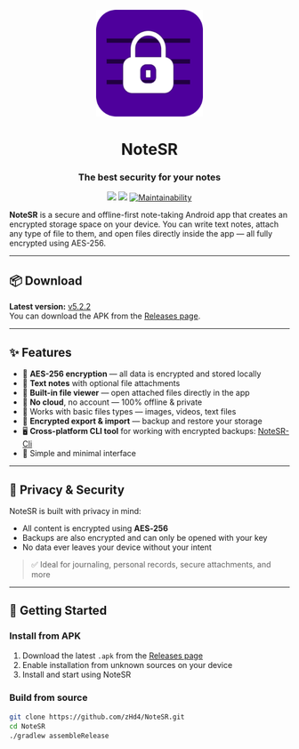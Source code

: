 <p align="center">
  <img alt="NoteSR" src="icon.png" width="192" height="192">
</p>

<h1 align="center" style="padding: 0;">NoteSR</h1>
<h3 align="center" style="padding: 0;">The best security for your notes</h3>

<p align="center">
    <a href="https://github.com/zHd4/NoteSR/releases"><img src="https://img.shields.io/github/v/release/zHd4/NoteSR" /></a>
    <a href="https://github.com/zHd4/NoteSR/actions/workflows/java_ci.yml"><img src="https://github.com/zHd4/NoteSR/actions/workflows/java_ci.yml/badge.svg" /></a>
    <a href="https://qlty.sh/gh/zHd4/projects/NoteSR"><img src="https://qlty.sh/gh/zHd4/projects/NoteSR/maintainability.svg" alt="Maintainability" /></a>
</p>

**NoteSR** is a secure and offline-first note-taking Android app that creates an encrypted storage space on your device. You can write text notes, attach any type of file to them, and open files directly inside the app — all fully encrypted using AES-256.

---

## 📦 Download

**Latest version:** [v5.2.2](https://github.com/zHd4/NoteSR/releases/tag/5.2.2)  
You can download the APK from the [Releases page](https://github.com/zHd4/NoteSR/releases).

---

## ✨ Features

- 🔐 **AES-256 encryption** — all data is encrypted and stored locally
- 📝 **Text notes** with optional file attachments
- 📂 **Built-in file viewer** — open attached files directly in the app
- 🚫 **No cloud**, no account — 100% offline & private
- 📁 Works with basic files types — images, videos, text files
- 🔄 **Encrypted export & import** — backup and restore your storage
- 🖥️ **Cross-platform CLI tool** for working with encrypted backups: [NoteSR-Cli](https://github.com/zHd4/NoteSR-Cli)
- 🧭 Simple and minimal interface

---

## 🔐 Privacy & Security

NoteSR is built with privacy in mind:

- All content is encrypted using **AES‑256**
- Backups are also encrypted and can only be opened with your key
- No data ever leaves your device without your intent

> ✅ Ideal for journaling, personal records, secure attachments, and more

---

## 🚀 Getting Started

### Install from APK

1. Download the latest `.apk` from the [Releases page](https://github.com/zHd4/NoteSR/releases)
2. Enable installation from unknown sources on your device
3. Install and start using NoteSR

### Build from source

```bash
git clone https://github.com/zHd4/NoteSR.git
cd NoteSR
./gradlew assembleRelease